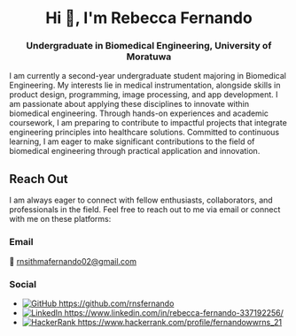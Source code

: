 <h1 align="center">Hi 👋, I'm Rebecca Fernando</h1>
<h3 align="center">Undergraduate in Biomedical Engineering, University of Moratuwa</h3>

<!-- Profile Views 
<p align="center">
  <img src="https://komarev.com/ghpvc/?username=your-username&label=Profile%20views&color=0e75b6&style=flat" alt="your-username" />
</p>-->

<!-- Introduction -->
<p>
  I am currently a second-year undergraduate student majoring in Biomedical Engineering. My interests lie in medical instrumentation, alongside skills in product design, programming, image processing, and app development. I am passionate about applying these disciplines to innovate within biomedical engineering. Through hands-on experiences and academic coursework, I am preparing to contribute to impactful projects that integrate engineering principles into healthcare solutions. Committed to continuous learning, I am eager to make significant contributions to the field of biomedical engineering through practical application and innovation.
</p>

<!-- Reach Out -->
<h2>Reach Out</h2>
<p>
  I am always eager to connect with fellow enthusiasts, collaborators, and professionals in the field. Feel free to reach out to me via email or connect with me on these platforms:
</p>

<!-- Main Contact -->
<h3>Email</h3>
<p>
  📧 <a href="mailto:your-email@example.com">rnsithmafernando02@gmail.com</a>
</p>

<!-- Social Links -->
<h3>Social</h3>
<ul>
  <li>
    <a href="https://github.com/your-username"><img src="https://img.icons8.com/fluent/24/000000/github.png" alt="GitHub"/> https://github.com/rnsfernando</a>
  </li>
  <li>
    <a href="https://www.linkedin.com/in/your-linkedin-username"><img src="https://img.icons8.com/fluent/24/000000/linkedin.png" alt="LinkedIn"/> https://www.linkedin.com/in/rebecca-fernando-337192256/</a>
  </li>
  <li>
    <a href="https://www.hackerrank.com/your-hackerrank-username"><img src="https://img.icons8.com/windows/24/000000/hackerrank.png" alt="HackerRank"/> https://www.hackerrank.com/profile/fernandowwrns_21</a>
  </li>
  
</ul>
